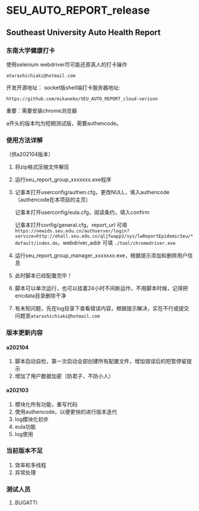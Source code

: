# SEU_AUTO_REPORT_release
## Southeast University Auto Health Report

### 东南大学健康打卡

使用selenium webdriver尽可能还原真人的打卡操作

`atarashichiaki@hotmail.com`

开发开源地址：  socket版shell端打卡服务器地址:

`https://github.com/mikaneko/SEU_AUTO_REPORT_cloud-verison`



重要：需要安装chrome浏览器

a开头的版本均为短期测试版，需要authencode。

### 使用方法详解

（供a202104版本）

1. 将zip格式压缩文件解压

2. 运行seu_report_group_xxxxxxx.exe程序

3. 记事本打开userconfig/authen.cfg，更改NULL，填入authencode（authencode在本项目的主页）

   记事本打开userconfig/eula.cfg，阅读条约，填入confirm

   记事本打开config/general.cfg，report_url 可填`https://newids.seu.edu.cn/authserver/login?service=http://ehall.seu.edu.cn/qljfwapp2/sys/lwReportEpidemicSeu/*default/index.do`，webdriver_addr 可填 `./tool/chromedriver.exe`

9. 运行seu_report_group_manager_xxxxxxx.exe，根据提示添加和删除用户信息

10. 此时脚本已经配置完毕！

11. 脚本可以单次运行，也可以挂着24小时不间断运作，不用脚本时候，记得把encdata目录删除干净

9. 有未知问题，先在log目录下查看错误内容，根据提示解决，实在不行或提交问题至`atarashichiaki@hotmail.com`

### 版本更新内容

   #### a202104

   1. 脚本启动自检，第一次启动全部创建所有配置文件，增加错误后的短暂停留提示
   2. 增加了用户数据加密（防君子，不防小人）

   #### a202103

   1. 模块化所有功能，重写代码
   2. 使用authencode，以便更快的进行版本迭代
   3. log模块化初步
   4. eula功能
   5. log使用

### 当前版本不足
1. 效率和多线程
2. 异常处理

### 测试人员
1. BUGATTI